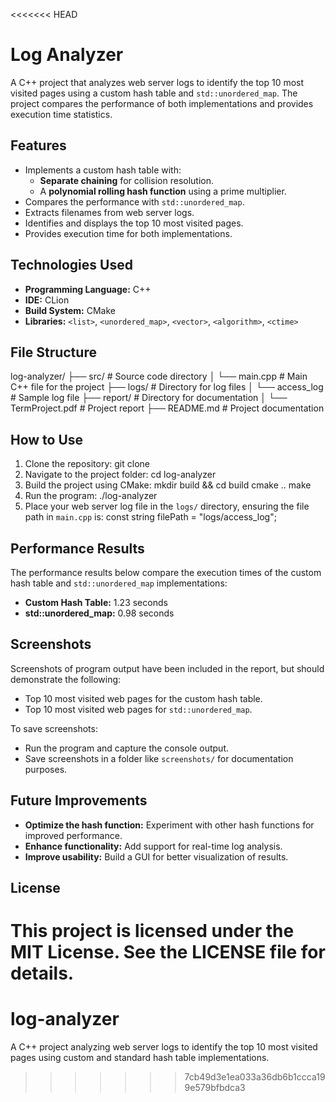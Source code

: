 <<<<<<< HEAD
# Log Analyzer

A C++ project that analyzes web server logs to identify the top 10 most visited pages using a custom hash table and `std::unordered_map`. The project compares the performance of both implementations and provides execution time statistics.

## Features
- Implements a custom hash table with:
    - **Separate chaining** for collision resolution.
    - A **polynomial rolling hash function** using a prime multiplier.
- Compares the performance with `std::unordered_map`.
- Extracts filenames from web server logs.
- Identifies and displays the top 10 most visited pages.
- Provides execution time for both implementations.

## Technologies Used
- **Programming Language:** C++
- **IDE:** CLion
- **Build System:** CMake
- **Libraries:** `<list>`, `<unordered_map>`, `<vector>`, `<algorithm>`, `<ctime>`

## File Structure
log-analyzer/
├── src/                          # Source code directory
│   └── main.cpp                  # Main C++ file for the project
├── logs/                         # Directory for log files
│   └── access_log                # Sample log file
├── report/                       # Directory for documentation
│   └── TermProject.pdf   # Project report
├── README.md                     # Project documentation

## How to Use
1. Clone the repository:
   git clone <repository-url>
2. Navigate to the project folder:
   cd log-analyzer
3. Build the project using CMake:
   mkdir build && cd build
   cmake ..
   make
4. Run the program:
   ./log-analyzer
5. Place your web server log file in the `logs/` directory, ensuring the file path in `main.cpp` is:
   const string filePath = "logs/access_log";

## Performance Results
The performance results below compare the execution times of the custom hash table and `std::unordered_map` implementations:

- **Custom Hash Table:** 1.23 seconds
- **std::unordered_map:** 0.98 seconds

## Screenshots
Screenshots of program output have been included in the report, but should demonstrate the following:
- Top 10 most visited web pages for the custom hash table.
- Top 10 most visited web pages for `std::unordered_map`.

To save screenshots:
- Run the program and capture the console output.
- Save screenshots in a folder like `screenshots/` for documentation purposes.

## Future Improvements
- **Optimize the hash function:** Experiment with other hash functions for improved performance.
- **Enhance functionality:** Add support for real-time log analysis.
- **Improve usability:** Build a GUI for better visualization of results.

## License
This project is licensed under the MIT License. See the LICENSE file for details.
=======
# log-analyzer
A C++ project analyzing web server logs to identify the top 10 most visited pages using custom and standard hash table implementations.
>>>>>>> 7cb49d3e1ea033a36db6b1ccca199e579bfbdca3
